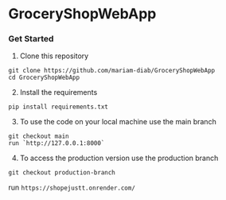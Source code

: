 # GroceryShopWebApp

### Get Started 
1. Clone this repository
```
git clone https://github.com/mariam-diab/GroceryShopWebApp
cd GroceryShopWebApp
```

2. Install the requirements 
```
pip install requirements.txt
```
3. To use the code on your local machine use the main branch

```
git checkout main
run `http://127.0.0.1:8000`
```

4. To access the production version use the production branch
```
git checkout production-branch
```
run `https://shopejustt.onrender.com/`
